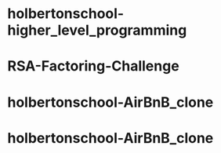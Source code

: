 # holbertonschool-higher_level_programming
# RSA-Factoring-Challenge
# holbertonschool-AirBnB_clone
# holbertonschool-AirBnB_clone
